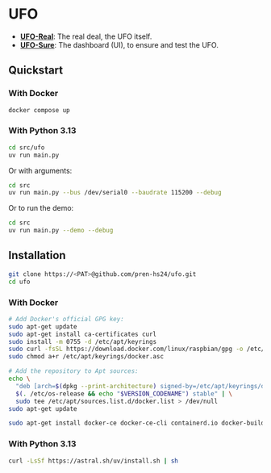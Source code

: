 # UFO

- **[UFO-Real](/src/ufo-real/)**: The real deal, the UFO itself.
- **[UFO-Sure](/src/ufo-sure/)**: The dashboard (UI), to ensure and test the UFO.

## Quickstart

### With Docker
```sh
docker compose up
```

### With Python 3.13
```sh
cd src/ufo
uv run main.py
```

Or with arguments:
```sh
cd src
uv run main.py --bus /dev/serial0 --baudrate 115200 --debug
```

Or to run the demo:
```sh
cd src
uv run main.py --demo --debug
```

## Installation

```sh
git clone https://<PAT>@github.com/pren-hs24/ufo.git
cd ufo
```

### With Docker
```sh
# Add Docker's official GPG key:
sudo apt-get update
sudo apt-get install ca-certificates curl
sudo install -m 0755 -d /etc/apt/keyrings
sudo curl -fsSL https://download.docker.com/linux/raspbian/gpg -o /etc/apt/keyrings/docker.asc
sudo chmod a+r /etc/apt/keyrings/docker.asc

# Add the repository to Apt sources:
echo \
  "deb [arch=$(dpkg --print-architecture) signed-by=/etc/apt/keyrings/docker.asc] https://download.docker.com/linux/raspbian \
  $(. /etc/os-release && echo "$VERSION_CODENAME") stable" | \
  sudo tee /etc/apt/sources.list.d/docker.list > /dev/null
sudo apt-get update
```

```sh
sudo apt-get install docker-ce docker-ce-cli containerd.io docker-buildx-plugin docker-compose-plugin
```

### With Python 3.13
```sh
curl -LsSf https://astral.sh/uv/install.sh | sh
```
